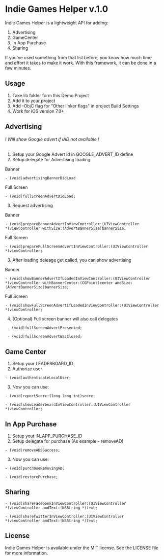 Indie Games Helper v.1.0
==================

Indie Games Helper is a lightweight API for adding:

1. Advertising
2. GameCenter
3. In App Purchase 
4. Sharing 

If you've used something from that list before, you know how much time and effort it takes to make it work. With this framework, it can be done in a few minutes.

## Usage
  1. Take lib folder form this Demo Project
  2. Add it to your project
  3. Add -ObjC flag for "Other linker flags" in project Build Settings
  4. Work for iOS version 7.0+


## Advertising
###### ! Will show Google advert if iAD not available !
  1. Setup your Google Advert id in GOOGLE_ADVERT_ID define
  2. Setup delegate for Advertising loading
  
  Banner
  
  `- (void)advertisingBannerDidLoad`

  Full Screen

  `- (void)fullScreenAdvertDidLoad;`
  

  3. Request advertising
  
  Banner

  `- (void)prepareBannerAdvertInViewController:(UIViewController *)viewController withSize:(AdvertBannerSize)bannerSize;`

  Full Screen
  
  `- (void)prepareFullScreenAdvertInViewController:(UIViewController *)viewController;`
  
  3. After loading deleage get called, you can show advertising
  
  Banner 

  `- (void)showBannerAdvertIfLoadedInViewController:(UIViewController *)viewController withBannerCenter:(CGPoint)center andSize:(AdvertBannerSize)bannerSize;`

  Full Screen
  
  `- (void)showFullScreenAdvertIfLoadedInViewController:(UIViewController *)viewController;`
  
  4. (Optional) Full screen banner will also call delegates 
  
  ` - (void)fullScreenAdvertPresented;`

  ` - (void)fullScreenAdvertWasClosed;`
  
## Game Center

  1. Setup your LEADERBOARD_ID
  2. Authorize user 

  `- (void)authenticateLocalUser; `
  
  3. Now you can use:
  
 `- (void)reportScore:(long long int)score; `

 `- (void)showLeaderboardInViewController:(UIViewController *)viewController; `
 
 ## In App Purchase
 
  1. Setup yout IN_APP_PURCHASE_ID
  2. Setup delegate for purchase (As example - removeAD)
  
  `- (void)removeADSSuccess;`

  3. Now you can use: 
  
  `- (void)purchaseRemovingAD;`

  `- (void)restorePurchase;`

## Sharing
  
  `- (void)shareFacebookInViewController:(UIViewController *)viewController andText:(NSString *)text;`

  `- (void)shareTwitterInViewController:(UIViewController *)viewController andText:(NSString *)text;`


## License
Indie Games Helper is available under the MIT license. See the LICENSE file for more information.





